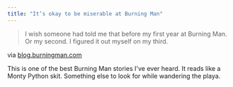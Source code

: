 ```yaml
---
title: "It’s okay to be miserable at Burning Man"
---
```


> I wish someone had told me that before my first year at Burning Man.  Or my second.  I figured it out myself on my third.

via [blog.burningman.com](http://blog.burningman.com/2012/06/uncategorized/its-okay-to-be-miserable-at-burning-man/)

This is one of the best Burning Man stories I've ever heard. It reads like a Monty Python skit. Something else to look for while wandering the playa.
